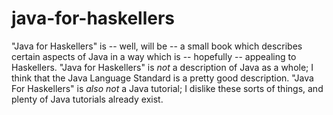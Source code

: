 # java-for-haskellers
"Java for Haskellers" is -- well, will be -- a small book which describes certain aspects of Java in a way which is -- hopefully -- appealing to Haskellers.  "Java for Haskellers" is *not* a description of Java as a whole; I think that the Java Language Standard is a pretty good description.  "Java For Haskellers" is *also* *not* a Java tutorial; I dislike these sorts of things, and plenty of Java tutorials already exist.

